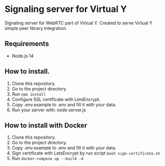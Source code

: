 
# Signaling server for Virtual Y

Signaling server for WebRTC part of Virtual Y. Created to serve Virtual Y simple peer library integration.

## Requirements
- Node.js 14

## How to install.

1. Clone this repository.
2. Go to the project directory.
3. Run `npm install`
4. Configure SSL certificate with LetsEncrypt.
5. Copy .env.example to .env and fill it with your data.
6. Run your server with: node server.js

## How to install with Docker

1. Clone this repository.
2. Go to the project directory.
3. Copy .env.example to .env and fill it with your data.
4. Sign certificate with LetsEncrypt by run script `bash sign-certificate.sh`
5. Run `docker-compose up --build -d`
